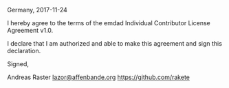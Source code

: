 Germany, 2017-11-24

I hereby agree to the terms of the emdad Individual Contributor License
Agreement v1.0.

I declare that I am authorized and able to make this agreement and sign this
declaration.

Signed,

Andreas Raster lazor@affenbande.org https://github.com/rakete
